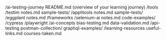 /ai-testing-journey
  README.md (overview of your learning journey)
  /tools
    /testim
      notes.md
      sample-tests/
    /applitools
      notes.md
      sample-tests/
    /eggplant
      notes.md
  /frameworks
    /selenium-ai
      notes.md
      code-examples/
    /cypress
    /playwright
  /ai-concepts
    bias-testing.md
    data-validation.md
  /api-testing
    postman-collection/
    graphql-examples/
  /learning-resources
    useful-links.md
    courses-taken.md
